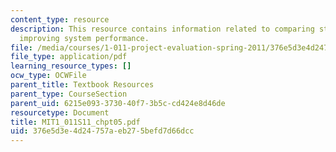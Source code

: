 ```yaml
---
content_type: resource
description: This resource contains information related to comparing strategies for
  improving system performance.
file: /media/courses/1-011-project-evaluation-spring-2011/376e5d3e4d24757aeb275befd7d66dcc_MIT1_011S11_chpt05.pdf
file_type: application/pdf
learning_resource_types: []
ocw_type: OCWFile
parent_title: Textbook Resources
parent_type: CourseSection
parent_uid: 6215e093-3730-40f7-3b5c-cd424e8d46de
resourcetype: Document
title: MIT1_011S11_chpt05.pdf
uid: 376e5d3e-4d24-757a-eb27-5befd7d66dcc
---
```

